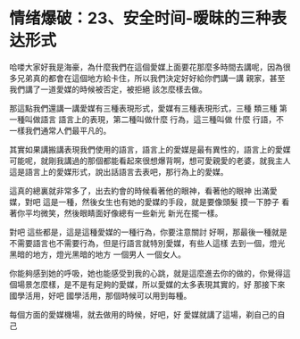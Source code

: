 # 情绪爆破：23、安全时间-暧昧的三种表达形式

哈喽大家好我是海豪，為什麼我們在這個愛媒上面要花那麼多時間去講呢，因為很多兄弟真的都會在這個地方給卡住，所以我們決定好好給你們講一講 親家，甚至我們講了一道愛媒的時候被否定，被拒絕 該怎麼樣去做。

那這點我們還講一講愛媒有三種表現形式，愛媒有三種表現形式，三種 類三種 第一種叫做語言 語言上的表現，第二種叫做什麼 行為，這三種叫做 什麼 行語，不一樣我們通常人們最平凡的。

其實如果講搬講表現我們使用的語言，語言上的愛媒是最有異性的，語言上的愛媒可能呢，就剛我講過的那個都能看起來很想爆背啊，想可愛親愛的老婆，就我主人 這是語言上的愛媒形式，說出話語言去表吧，那行為上的愛媒。

這真的總裏就非常多了，出去約會的時候看著他的眼神，看著他的眼神 出滿愛媒，對吧 這是一種，然後女生也有她的愛媒的手段，就是要像頭髮 摸一下脖子 看著你平均微笑，然後眼睛面好像總有一些新光 新光在擺一樣。

對吧 這些都是，這是這種愛媒的一種行為，你要注意關討 好啊，那最後一種就是不需要語言也不需要行為，但是行語言就特別愛媒，有些人這樣 去到一個，燈光黑暗的地方，燈光黑暗的地方 一個男人 一個女人。

你能夠感到她的呼吸，她也能感受到我的心跳，就是這麼進去你的做的，你覺得這個場景怎麼樣，是不是有足夠的愛媒，所以愛媒的太多表現其實的，好 那接下來國學活用，好吧 國學活用，那個時候可以用到每種。

每個方面的愛媒機場，就去做用的時候，好吧，好 愛媒就講了這場，剃自己的自己
